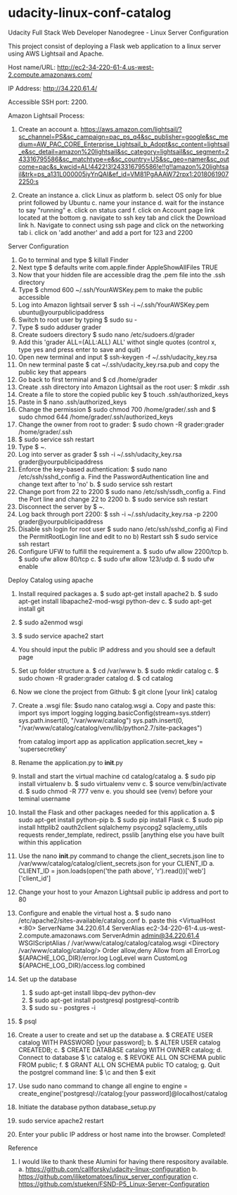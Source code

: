 # udacity-linux-conf-catalog
Udacity Full Stack Web Developer Nanodegree - Linux Server Configuration 

This project consist of deploying a Flask web application to a linux server using AWS Lightsail and Apache.

Host name/URL: http://ec2-34-220-61-4.us-west-2.compute.amazonaws.com/

IP Address: http://34.220.61.4/

Accessible SSH port: 2200.

Amazon Lightsail Process:

1) Create an account
     a. https://aws.amazon.com/lightsail/?sc_channel=PS&sc_campaign=pac_ps_q4&sc_publisher=google&sc_medium=AW_PAC_CORE_Enterprise_Lightsail_b_Adopt&sc_content=lightsail_e&sc_detail=amazon%20lightsail&sc_category=lightsail&sc_segment=243316795586&sc_matchtype=e&sc_country=US&sc_geo=namer&sc_outcome=pac&s_kwcid=AL!4422!3!243316795586!e!!g!!amazon%20lightsail&trk=ps_a131L000005iyYnQAI&ef_id=VM81PgAAAW72rpx1:20180619072250:s

2) Create an instance
    a. click Linux as platform 
    b. select OS only for blue print followed by Ubuntu
    c. name your instance
    d. wait for the instance to say "running"
    e. click on status card
    f. click on Account page link located at the bottom
    g. navigate to ssh key tab and click the Download link
    h. Navigate to connect using ssh page and click on the networking tab
    i. click on 'add another' and add a port for 123 and 2200

Server Configuration

1) Go to terminal and type $ killall Finder
2) Next type $ defaults write com.apple.finder AppleShowAllFiles TRUE
3) Now that your hidden file are accessible drag the .pem file into the .ssh directory
4) Type $ chmod 600 ~/.ssh/YourAWSKey.pem to make the public accessible 
5) Log into Amazon lightsail server $ ssh -i ~/.ssh/YourAWSKey.pem ubuntu@yourpublicipaddress
6) Switch to root user by typing $ sudo su - 
7) Type $ sudo adduser grader
8) Create sudoers directory $ sudo nano /etc/sudoers.d/grader 
9) Add this 'grader ALL=(ALL:ALL) ALL' withot single quotes (control x, type yes and press enter to save and quit)
10) Open new terminal and input $ ssh-keygen -f ~/.ssh/udacity_key.rsa
11) On new terminal paste $ cat ~/.ssh/udacity_key.rsa.pub and copy the public key that appears
12) Go back to first terminal and $ cd /home/grader
13) Create .ssh directory into Amazon Lightsail as the root user: $ mkdir .ssh
14) Create a file to store the copied public key $ touch .ssh/authorized_keys
15) Paste in $ nano .ssh/authorized_keys
16) Change the permission $ sudo chmod 700 /home/grader/.ssh and $ sudo chmod 644 /home/grader/.ssh/authorized_keys
17) Change the owner from root to grader: $ sudo chown -R grader:grader /home/grader/.ssh
18) $ sudo service ssh restart 
19) Type $ ~.
20) Log into server as grader $ ssh -i ~/.ssh/udacity_key.rsa grader@yourpublicipaddress
21) Enforce the key-based authentication: $ sudo nano /etc/ssh/sshd_config
    a. Find the PasswordAuthentication line and change text after to 'no'
    b. $ sudo service ssh restart
22) Change port from 22 to 2200 $ sudo nano /etc/ssh/ssdh_config
    a. Find the Port line and change 22 to 2200
    b. $ sudo service ssh restart
23) Disconnect the server by $ ~.
24) Log back through port 2200: $ ssh -i ~/.ssh/udacity_key.rsa -p 2200 grader@yourpublicipaddress
25) Disable ssh login for root user $ sudo nano /etc/ssh/sshd_config
    a) Find the PermitRootLogin line and edit to no 
    b) Restart ssh $ sudo service ssh restart
26) Configure UFW to fulfill the requirement
    a. $ sudo ufw allow 2200/tcp
    b. $ sudo ufw allow 80/tcp
    c. $ sudo ufw allow 123/udp
    d. $ sudo ufw enable

Deploy Catalog using apache

1) Install required packages
    a. $ sudo apt-get install apache2
    b. $ sudo apt-get install libapache2-mod-wsgi python-dev
    c. $ sudo apt-get install git

2) $ sudo a2enmod wsgi
3) $ sudo service apache2 start
4) You should input the public IP address and you should see a default page 
5) Set up folder structure
    a. $ cd /var/www
    b. $ sudo mkdir catalog
    c. $ sudo chown -R grader:grader catalog
    d. $ cd catalog
6) Now we clone the project from Github: $ git clone [your link] catalog
7) Create a .wsgi file: $sudo nano catalog.wsgi
    a. Copy and paste this:
      import sys
      import logging
      logging.basicConfig(stream=sys.stderr)
      sys.path.insert(0, "/var/www/catalog")
      sys.path.insert(0, "/var/www/catalog/catalog/venv/lib/python2.7/site-packages")

      from catalog import app as application
      application.secret_key = 'supersecretkey'

8) Rename the application.py to __init__.py
9) Install and start the virtual machine cd catalog/catalog
    a. $ sudo pip install virtualenv
    b. $ sudo virtualenv venv
    c. $ source venv/bin/activate
    d. $ sudo chmod -R 777 venv
    e. you should see (venv) before your teminal username
10) Install the Flask and other packages needed for this application
    a. $ sudo apt-get install python-pip
    b. $ sudo pip install Flask
    c. $ sudo pip install httplib2 oauth2client sqlalchemy psycopg2 sqlaclemy_utils requests render_template, redirect, psslib [anything else you have built within this application
11) Use the nano __init__.py command to change the client_secrets.json line to /var/www/catalog/catalog/client_secrets.json for your CLIENT_ID
    a. CLIENT_ID = json.loads(open('the path above', 'r').read())['web']['client_id']
12) Change your host to your Amazon Lightsail public ip address and port to 80
13) Configure and enable the virtual host
    a. $ sudo nano /etc/apache2/sites-available/catalog.conf
    b. paste this
      <VirtualHost *:80>
        ServerName 34.220.61.4
        ServerAlias ec2-34-220-61-4.us-west-2.compute.amazonaws.com
        ServerAdmin admin@34.220.61.4
        WSGIScriptAlias / /var/www/catalog/catalog/catalog.wsgi
        <Directory /var/www/catalog/catalog/>
            Order allow,deny
            Allow from all
        </Directory>
        ErrorLog ${APACHE_LOG_DIR}/error.log
        LogLevel warn
        CustomLog ${APACHE_LOG_DIR}/access.log combined
      </VirtualHost>
14) Set up the database
    1. $ sudo apt-get install libpq-dev python-dev
    2. $ sudo apt-get install postgresql postgresql-contrib
    3. $ sudo su - postgres -i
15) $ psql
16) Create a user to create and set up the database
    a. $ CREATE USER catalog WITH PASSWORD [your password];
    b. $ ALTER USER catalog CREATEDB;
    c. $ CREATE DATABASE catalog WITH OWNER catalog;
    d. Connect to database $ \c catalog
    e. $ REVOKE ALL ON SCHEMA public FROM public;
    f. $ GRANT ALL ON SCHEMA public TO catalog;
    g. Quit the postgrel command line: $ \c and then $ exit
17) Use sudo nano command to change all engine to engine = create_engine('postgresql://catalog:[your password]@localhost/catalog 
18) Initiate the database python database_setup.py
19) sudo service apache2 restart
20) Enter your public IP address or host name into the browser. Completed!

Reference
1) I would like to thank these Alumini for having there respository available.
    a. https://github.com/callforsky/udacity-linux-configuration
    b. https://github.com/iliketomatoes/linux_server_configuration
    c. https://github.com/stueken/FSND-P5_Linux-Server-Configuration

